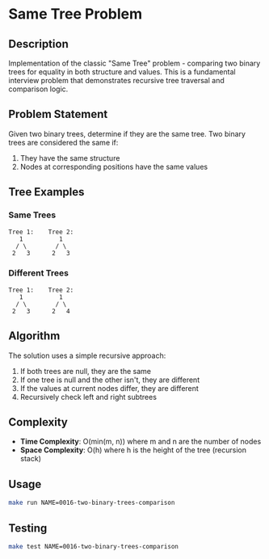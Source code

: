 # Same Tree Problem

## Description

Implementation of the classic "Same Tree" problem - comparing two binary trees for equality in both structure and values. This is a fundamental interview problem that demonstrates recursive tree traversal and comparison logic.

## Problem Statement

Given two binary trees, determine if they are the same tree. Two binary trees are considered the same if:

1. They have the same structure
2. Nodes at corresponding positions have the same values

## Tree Examples

### Same Trees

```
Tree 1:    Tree 2:
   1          1
  / \        / \
 2   3      2   3
```

### Different Trees

```
Tree 1:    Tree 2:
   1          1
  / \        / \
 2   3      2   4
```

## Algorithm

The solution uses a simple recursive approach:

1. If both trees are null, they are the same
2. If one tree is null and the other isn't, they are different
3. If the values at current nodes differ, they are different
4. Recursively check left and right subtrees

## Complexity

- **Time Complexity**: O(min(m, n)) where m and n are the number of nodes
- **Space Complexity**: O(h) where h is the height of the tree (recursion stack)

## Usage

```bash
make run NAME=0016-two-binary-trees-comparison
```

## Testing

```bash
make test NAME=0016-two-binary-trees-comparison
```
